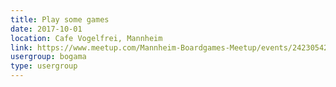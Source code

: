 ```yaml
---
title: Play some games
date: 2017-10-01
location: Cafe Vogelfrei, Mannheim
link: https://www.meetup.com/Mannheim-Boardgames-Meetup/events/242305427/
usergroup: bogama
type: usergroup
---
```

